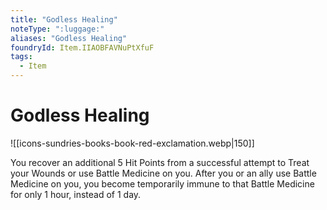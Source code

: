 ```yaml
---
title: "Godless Healing"
noteType: ":luggage:"
aliases: "Godless Healing"
foundryId: Item.IIAOBFAVNuPtXfuF
tags:
  - Item
---
```


# Godless Healing
![[icons-sundries-books-book-red-exclamation.webp|150]]

You recover an additional 5 Hit Points from a successful attempt to Treat your Wounds or use Battle Medicine on you. After you or an ally use Battle Medicine on you, you become temporarily immune to that Battle Medicine for only 1 hour, instead of 1 day.
